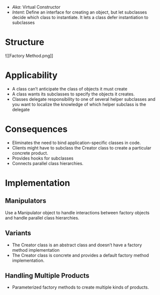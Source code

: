 * *Aka*: Virtual Constructor
* *Intent*: Define an interface for creating an object, but let subclasses decide which class to instantiate. It lets a class defer instantiation to subclasses
# Structure
![[Factory Method.png]]

# Applicability
* A class can’t anticipate the class of objects it must create
* A class wants its subclasses to specify the objects it creates.
* Classes delegate responsibility to one of several helper subclasses and you want to localize the knowledge of which helper subclass is the delegate

# Consequences
* Eliminates the need to bind application-specific classes in code.
* Clients might have to subclass the Creator class to create a particular concrete product.
* Provides hooks for subclasses
* Connects parallel class hierarchies.

# Implementation
## Manipulators 
Use a Manipulator object to handle interactions between factory objects and handle parallel class hierarchies.

## Variants
* The Creator class is an abstract class and doesn’t have a factory method implementation
* The Creator class is concrete and provides a default factory method implementation.

## Handling Multiple Products
* Parameterized factory methods to create multiple kinds of products.